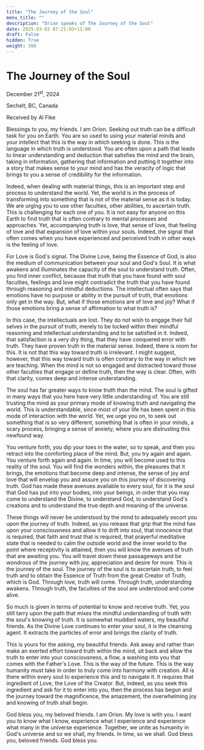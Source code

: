 ```yaml
---
title: "The Journey of the Soul"
menu_title: ""
description: "Orion speaks of The Journey of the Soul"
date: 2025-03-03 07:21:03+11:00
draft: False
hidden: True
weight: 386
---
```

# The Journey of the Soul 

December 21<sup>st</sup>, 2024

Sechelt, BC, Canada

Received by Al Fike 

Blessings to you, my friends. I am Orion. Seeking out truth can be a difficult task for you on Earth. You are so used to using your material minds and your intellect that this is the way in which seeking is done. This is the language in which truth is understood. You are often upon a path that leads to linear understanding and deduction that satisfies the mind and the brain, taking in information, gathering that information and putting it together into a story that makes sense to your mind and has the veracity of logic that brings to you a sense of credibility for the information.

Indeed, when dealing with material things, this is an important step and process to understand the world. Yet, the world is in the process of transforming into something that is not of the material sense as it is today. We are urging you to use other faculties, other abilities, to ascertain truth. This is challenging for each one of you. It is not easy for anyone on this Earth to find truth that is often contrary to mental processes and approaches. Yet, accompanying truth is love, that sense of love, that feeling of love and that expansion of love within your souls. Indeed, the signal that often comes when you have experienced and perceived truth in other ways is the feeling of love.

For Love is God's signal. The Divine Love, being the Essence of God, is also the medium of communication between your soul and God's Soul. It is what awakens and illuminates the capacity of the soul to understand truth. Often, you find inner conflict, because that truth that you have found with soul faculties, feelings and love might contradict the truth that you have found through reasoning and mindful deductions. The intellectual often says that emotions have no purpose or ability in the pursuit of truth, that emotions only get in the way. But, what if those emotions are of love and joy? What if those emotions bring a sense of affirmation to what truth is? 

In this case, the intellectuals are lost. They do not wish to engage their full selves in the pursuit of truth, merely to be locked within their mindful reasoning and intellectual understanding and to be satisfied in it. Indeed, that satisfaction is a very dry thing, that they have conquered error with truth. They have proven truth in the material sense. Indeed, there is room for this. It is not that this way toward truth is irrelevant. I might suggest, however, that this way toward truth is often contrary to the way in which we are teaching. When the mind is not so engaged and distracted toward those other faculties that engage or define truth, then the way is clear. Often, with that clarity, comes deep and intense understanding. 

The soul has far greater ways to know truth than the mind. The soul is gifted in many ways that you here have very little understanding of. You are still trusting the mind as your primary mode of knowing truth and navigating the world. This is understandable, since most of your life has been spent in this mode of interaction with the world. Yet, we urge you on, to seek out something that is so very different, something that is often in your minds, a scary process, bringing a sense of anxiety, where you are distrusting this newfound way.

You venture forth, you dip your toes in the water, so to speak, and then you retract into the comforting place of the mind. But, you try again and again. You venture forth again and again. In time, you will become used to this reality of the soul. You will find the wonders within, the pleasures that it brings, the emotions that become deep and intense, the sense of joy and love that will envelop you and assure you on this journey of discovering truth. God has made these avenues available to every soul, for it is the soul that God has put into your bodies, into your beings, in order that you may come to understand the Divine, to understand God, to understand God's creations and to understand the true depth and meaning of the universe. 

These things will never be understood by the mind to adequately escort you upon the journey of truth. Indeed, as you release that grip that the mind has upon your consciousness and allow it to drift into soul, that innocence that is required, that faith and trust that is required, that prayerful meditative state that is needed to calm the outside world and the inner world to the point where receptivity is attained, then you will know the avenues of truth that are awaiting you. You will travel down these passageways and be wondrous of the journey with joy, appreciation and desire for more. This is the journey of the soul. The journey of the soul is to ascertain truth, to feel truth and to obtain the Essence of Truth from the great Creator of Truth, which is God. Through love, truth will come. Through truth, understanding awakens. Through truth, the faculties of the soul are understood and come alive.

So much is given in terms of potential to know and receive truth. Yet, you still tarry upon the path that mixes the mindful understanding of truth with the soul's knowing of truth. It is somewhat muddied waters, my beautiful friends. As the Divine Love continues to enter your soul, it is the cleansing agent. It extracts the particles of error and brings the clarity of truth. 

This is yours for the asking, my beautiful friends. Ask away and rather than make an exerted effort toward truth within the mind, sit back and allow the truth to enter into your consciousness, a flow, a washing into you that comes with the Father's Love. This is the way of the future. This is the way humanity must take in order to truly come into harmony with creation. All is there within every soul to experience this and to navigate it. It requires that ingredient of Love, the Love of the Creator. But, indeed, as you seek this ingredient and ask for it to enter into you, then the process has begun and the journey toward the magnificence, the amazement, the overwhelming joy and knowing of truth shall begin.

God bless you, my beloved friends. I am Orion. My love is with you. I want you to know what I know, experience what I experience and experience what many in the universe experience. Together, we unite as humanity in God's universe and so we shall, my friends. In time, so we shall. God bless you, beloved friends. God bless you.

